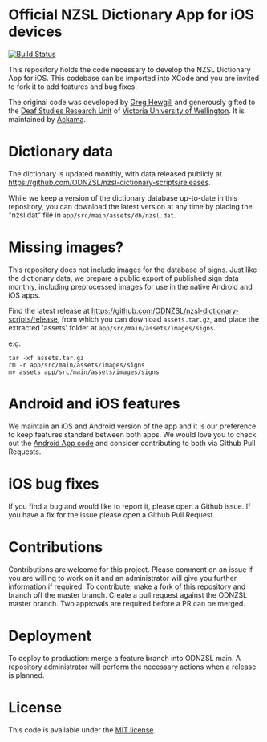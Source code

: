 # Official NZSL Dictionary App for iOS devices

[![Build Status](https://travis-ci.org/ODNZSL/nzsl-dictionary-ios.svg?branch=master)](https://travis-ci.org/ODNZSL/nzsl-dictionary-ios)

This repository holds the code necessary to develop the NZSL Dictionary App for iOS. This codebase can be imported into XCode and you are invited to fork it to add features and bug fixes.

The original code was developed by [Greg Hewgill](http://hewgill.com/) and generously gifted to the [Deaf Studies Research Unit](http://www.victoria.ac.nz/lals/centres-and-institutes/dsru) of [Victoria University of Wellington](http://www.victoria.ac.nz/). It is maintained by [Ackama](https://www.ackama.com/).

# Dictionary data

The dictionary is updated monthly, with data released publicly at https://github.com/ODNZSL/nzsl-dictionary-scripts/releases.

While we keep a version of the dictionary database up-to-date in this repository, you
can download the latest version at any time by placing the "nzsl.dat" file in `app/src/main/assets/db/nzsl.dat`.

# Missing images?

This repository does not include images for the database of signs. Just like the dictionary data, we prepare a public export of published sign data monthly, including preprocessed images for use in the native Android and iOS apps.

Find the latest release at https://github.com/ODNZSL/nzsl-dictionary-scripts/release, from which you can download `assets.tar.gz`, and place the extracted 'assets' folder at `app/src/main/assets/images/signs`.

e.g.

```
tar -xf assets.tar.gz
rm -r app/src/main/assets/images/signs
mv assets app/src/main/assets/images/signs
```

# Android and iOS features

We maintain an iOS and Android version of the app and it is our preference to keep features standard between both apps. We would love you to check out the [Android App code](https://github.com/ODNZSL/nzsl-dictionary-android) and consider contributing to both via Github Pull Requests.

# iOS bug fixes

If you find a bug and would like to report it, please open a Github issue. If you have a fix for the issue please open a Github Pull Request.

# Contributions

Contributions are welcome for this project. Please comment on an issue if you are willing to work on it and an administrator will give you further information if required.
To contribute, make a fork of this repository and branch off the master branch.
Create a pull request against the ODNZSL master branch.
Two approvals are required before a PR can be merged.

# Deployment

To deploy to production: merge a feature branch into ODNZSL main.
A repository administrator will perform the necessary actions when a release is planned.

# License

This code is available under the [MIT license](https://github.com/ODNZSL/nzsl-dictionary-ios/blob/master/LICENSE.txt).
